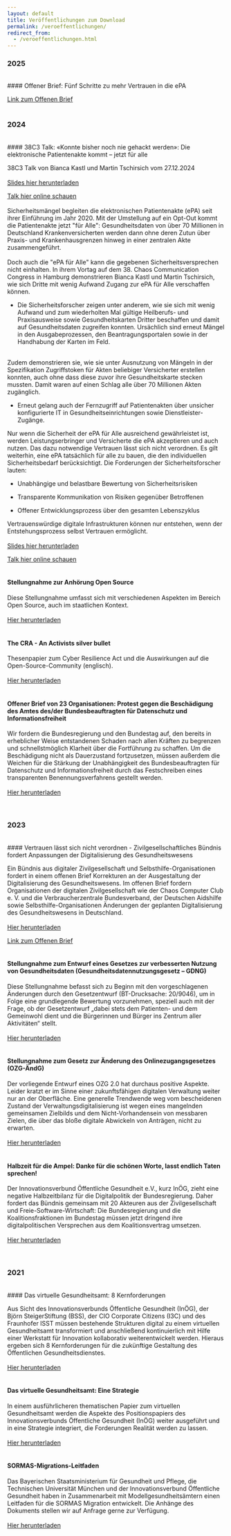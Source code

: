 ```yaml
---
layout: default
title: Veröffentlichungen zum Download
permalink: /veroeffentlichungen/
redirect_from:
  - /veroeffentlichungen.html
---
```

### 2025

<br>
#### Offener Brief: Fünf Schritte zu mehr Vertrauen in die ePA

[Link zum Offenen Brief](https://www.inoeg.de/offenerbrief-epa-2025/)
<br>
<br>

### 2024

<br>
#### 38C3 Talk: «Konnte bisher noch nie gehackt werden»: Die elektronische Patientenakte kommt – jetzt für alle

38C3 Talk von Bianca Kastl und Martin Tschirsich vom 27.12.2024
<br>
<br>
[Slides hier herunterladen](/documents/38c3_epa_kastl_tschirsich.pdf)

[Talk hier online schauen](https://media.ccc.de/v/38c3-konnte-bisher-noch-nie-gehackt-werden-die-elektronische-patientenakte-kommt-jetzt-fr-alle)
<br>
<br>
Sicherheitsmängel begleiten die elektronischen Patientenakte (ePA) seit ihrer Einführung im Jahr 2020. Mit der Umstellung auf ein Opt-Out kommt die
Patientenakte jetzt "für Alle": Gesundheitsdaten von über 70 Millionen in Deutschland Krankenversicherten werden dann ohne deren Zutun über Praxis- und
Krankenhausgrenzen hinweg in einer zentralen Akte zusammengeführt.
<br>
<br>
Doch auch die "ePA für Alle" kann die gegebenen Sicherheitsversprechen nicht einhalten. In ihrem Vortag auf dem 38. Chaos Communication Congress in Hamburg
demonstrieren Bianca Kastl und Martin Tschirsich, wie sich Dritte mit wenig Aufwand Zugang zur ePA für Alle verschaffen können.

- Die Sicherheitsforscher zeigen unter anderem, wie sie sich mit wenig Aufwand und zum wiederholten Mal gültige Heilberufs- und Praxisausweise sowie
Gesundheitskarten Dritter beschaffen und damit auf Gesundheitsdaten zugreifen konnten. Ursächlich sind erneut Mängel in den Ausgabeprozessen, den
Beantragungsportalen sowie in der Handhabung der Karten im Feld.
<br>
Zudem demonstrieren sie, wie sie unter Ausnutzung von Mängeln in der Spezifikation Zugriffstoken für Akten beliebiger Versicherter erstellen konnten, auch ohne
dass diese zuvor ihre Gesundheitskarte stecken mussten. Damit waren auf einen Schlag alle über 70 Millionen Akten zugänglich.

- Erneut gelang auch der Fernzugriff auf Patientenakten über unsicher konfigurierte IT in Gesundheitseinrichtungen sowie Dienstleister-Zugänge.

Nur wenn die Sicherheit der ePA für Alle ausreichend gewährleistet ist, werden Leistungserbringer und Versicherte die ePA akzeptieren und auch nutzen. Das dazu
notwendige Vertrauen lässt sich nicht verordnen. Es gilt weiterhin, eine ePA tatsächlich für alle zu bauen, die den individuellen Sicherheitsbedarf
berücksichtigt. Die Forderungen der Sicherheitsforscher lauten:

- Unabhängige und belastbare Bewertung von Sicherheitsrisiken

- Transparente Kommunikation von Risiken gegenüber Betroffenen

- Offener Entwicklungsprozess über den gesamten Lebenszyklus

Vertrauenswürdige digitale Infrastrukturen können nur entstehen, wenn der Entstehungsprozess selbst Vertrauen ermöglicht.
<br>
<br>
[Slides hier herunterladen](/documents/38c3_epa_kastl_tschirsich.pdf)

[Talk hier online schauen](https://media.ccc.de/v/38c3-konnte-bisher-noch-nie-gehackt-werden-die-elektronische-patientenakte-kommt-jetzt-fr-alle)
<br>
<br>

#### Stellungnahme zur Anhörung Open Source

Diese Stellungnahme umfasst sich mit verschiedenen Aspekten im Bereich Open Source, auch im staatlichen Kontext.
<br>
<br>
[Hier herunterladen](/documents/Stellungnahme-OpenSource-Kastl.pdf)
<br>
<br>

#### The CRA - An Activists silver bullet

Thesenpapier zum Cyber Resilience Act und die Auswirkungen auf die Open-Source-Community (englisch).
<br>
<br>
[Hier herunterladen](/documents/inoeg_cra.pdf)
<br>
<br>

#### Offener Brief von 23 Organisationen: Protest gegen die Beschädigung des Amtes des/der Bundesbeauftragten für Datenschutz und Informationsfreiheit

Wir fordern die Bundesregierung und den Bundestag auf, den bereits in erheblicher Weise entstandenen Schaden nach allen Kräften zu begrenzen und
schnellstmöglich Klarheit über die Fortführung zu schaffen. Um die Beschädigung nicht als Dauerzustand fortzusetzen, müssen außerdem die Weichen für die
Stärkung der Unabhängigkeit des Bundesbeauftragten für Datenschutz und Informationsfreiheit durch das Festschreiben eines transparenten Benennungsverfahrens
gestellt werden.
<br>
<br>
[Hier herunterladen](/documents/OffenerBriefzumBfDI20240320.pdf)
<br>
<br>
<br>

### 2023

<br>
#### Vertrauen lässt sich nicht verordnen - Zivilgesellschaftliches Bündnis fordert Anpassungen der Digitalisierung des Gesundheitswesens

Ein Bündnis aus digitaler Zivilgesellschaft und Selbsthilfe-Organisationen fordert in einem offenen Brief Korrekturen an der Ausgestaltung der Digitalisierung
des Gesundheitswesens. Im offenen Brief fordern Organisationen der digitalen Zivilgesellschaft wie der Chaos Computer Club e. V. und die Verbraucherzentrale
Bundesverband, der Deutschen Aidshilfe sowie Selbsthilfe-Organisationen Änderungen der geplanten Digitalisierung des Gesundheitswesens in Deutschland.
<br>
<br>
[Hier herunterladen](/documents/Vertrauenkannmannichtverordnen_PM_231212.pdf)

[Link zum Offenen Brief](https://inoeg.codeberg.page/openletter1223.html)
<br>
<br>

#### Stellungnahme zum Entwurf eines Gesetzes zur verbesserten Nutzung von Gesundheitsdaten (Gesundheitsdatennutzungsgesetz – GDNG)

Diese Stellungnahme befasst sich zu Beginn mit den vorgeschlagenen Änderungen durch den Gesetzentwurf (BT-Drucksache: 20/9046), um in Folge eine grundlegende
Bewertung vorzunehmen, speziell auch mit der Frage, ob der Gesetzentwurf „dabei stets dem Patienten- und dem Gemeinwohl dient und die Bürgerinnen und Bürger ins
Zentrum aller Aktivitäten“ stellt.
<br>
<br>
[Hier herunterladen](/documents/Stellungnahme_GDNG_BiancaKastl.pdf)
<br>
<br>

#### Stellungnahme zum Gesetz zur Änderung des Onlinezugangsgesetzes (OZG-ÄndG)

Der vorliegende Entwurf eines OZG 2.0 hat durchaus positive Aspekte. Leider kratzt er im Sinne einer zukunftsfähigen digitalen Verwaltung weiter nur an der
Oberfläche. Eine generelle Trendwende weg vom bescheidenen Zustand der Verwaltungsdigitalisierung ist wegen eines mangelnden gemeinsamen Zielbilds und dem
Nicht-Vorhandensein von messbaren Zielen, die über das bloße digitale Abwickeln von Anträgen, nicht zu erwarten.
<br>
<br>
[Hier herunterladen](/documents/Stellungname_OZG_2_0_BiancaKastl.pdf)
<br>
<br>

#### Halbzeit für die Ampel: Danke für die schönen Worte, lasst endlich Taten sprechen!

Der Innovationsverbund Öffentliche Gesundheit e.V., kurz InÖG, zieht eine negative Halbzeitbilanz für die Digitalpolitik der Bundesregierung. Daher fordert das
Bündnis gemeinsam mit 20 Akteuren aus der Zivilgesellschaft und Freie-Software-Wirtschaft: Die Bundesregierung und die Koalitionsfraktionen im Bundestag müssen
jetzt dringend ihre digitalpolitischen Versprechen aus dem Koalitionsvertrag umsetzen.
<br>
<br>
[Hier herunterladen](/documents/230829_inoeg_Halbzeit%20Ampel.pdf)
<br>
<br>
<br>

### 2021

<br>
#### Das virtuelle Gesundheitsamt: 8 Kernforderungen

Aus Sicht des Innovationsverbunds Öffentliche Gesundheit (InÖG), der Björn SteigerStiftung (BSS), der CIO Corporate Citizens (I3C) und des Fraunhofer ISST
müssen bestehende Strukturen digital zu einem virtuellen Gesundheitsamt transformiert und anschließend kontinuierlich mit Hilfe einer Werkstatt für Innovation
kollaborativ weiterentwickelt werden. Hieraus ergeben sich 8 Kernforderungen für die zukünftige Gestaltung des Öffentlichen Gesundheitsdienstes.
<br>
<br>
[Hier herunterladen](/documents/202107-InÖG-Positionspapier-Stärkung_ÖGD_durch_innovative_Digitalisierung.pdf)
<br>
<br>

#### Das virtuelle Gesundheitsamt: Eine Strategie

In einem ausführlicheren thematischen Papier zum virtuellen Gesundheitsamt werden die Aspekte des Positionspapiers des Innovationsverbunds Öffentliche
Gesundheit (InÖG) weiter ausgeführt und in eine Strategie integriert, die Forderungen Realität werden zu lassen.
<br>
<br>
[Hier herunterladen](/documents/202107_Diskussionspapier_InÖG-Stärkung_ÖGD_durch_innovative_Digitalisierung.pdf)
<br>
<br>

#### SORMAS-Migrations-Leitfaden

Das Bayerischen Staatsministerium für Gesundheit und Pflege, die Technischen Universität München und der Innovationsverbund Öffentliche Gesundheit haben in
Zusammenarbeit mit Modellgesundheitsämtern einen Leitfaden für die SORMAS Migration entwickelt. Die Anhänge des Dokuments stellen wir auf Anfrage gerne zur
Verfügung.
<br>
<br>
[Hier herunterladen](/documents/20210305-Migrationsleitfaden-SORMAS-v1.0.pdf)
<br>
<br>
